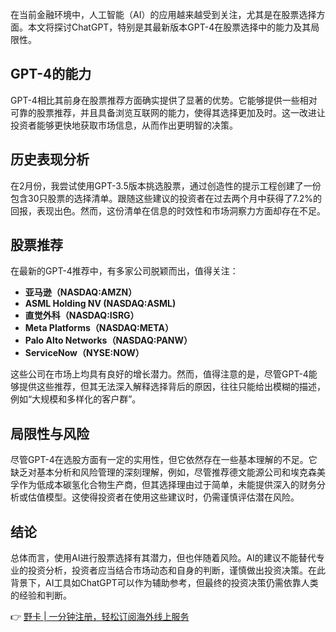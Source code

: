 在当前金融环境中，人工智能（AI）的应用越来越受到关注，尤其是在股票选择方面。本文将探讨ChatGPT，特别是其最新版本GPT-4在股票选择中的能力及其局限性。

## GPT-4的能力

GPT-4相比其前身在股票推荐方面确实提供了显著的优势。它能够提供一些相对可靠的股票推荐，并且具备浏览互联网的能力，使得其选择更加及时。这一改进让投资者能够更快地获取市场信息，从而作出更明智的决策。

## 历史表现分析

在2月份，我尝试使用GPT-3.5版本挑选股票，通过创造性的提示工程创建了一份包含30只股票的选择清单。跟随这些建议的投资者在过去两个月中获得了7.2%的回报，表现出色。然而，这份清单在信息的时效性和市场洞察力方面却存在不足。

## 股票推荐

在最新的GPT-4推荐中，有多家公司脱颖而出，值得关注：

- **亚马逊（NASDAQ:AMZN）**
- **ASML Holding NV (NASDAQ:ASML)**
- **直觉外科（NASDAQ:ISRG）**
- **Meta Platforms（NASDAQ:META）**
- **Palo Alto Networks（NASDAQ:PANW）**
- **ServiceNow（NYSE:NOW）**

这些公司在市场上均具有良好的增长潜力。然而，值得注意的是，尽管GPT-4能够提供这些推荐，但其无法深入解释选择背后的原因，往往只能给出模糊的描述，例如“大规模和多样化的客户群”。

## 局限性与风险

尽管GPT-4在选股方面有一定的实用性，但它依然存在一些基本理解的不足。它缺乏对基本分析和风险管理的深刻理解，例如，尽管推荐德文能源公司和埃克森美孚作为低成本碳氢化合物生产商，但其选择理由过于简单，未能提供深入的财务分析或估值模型。这使得投资者在使用这些建议时，仍需谨慎评估潜在风险。

## 结论

总体而言，使用AI进行股票选择有其潜力，但也伴随着风险。AI的建议不能替代专业的投资分析，投资者应当结合市场动态和自身的判断，谨慎做出投资决策。在此背景下，AI工具如ChatGPT可以作为辅助参考，但最终的投资决策仍需依靠人类的经验和判断。

👉 [野卡 | 一分钟注册，轻松订阅海外线上服务](https://bit.ly/bewildcard)